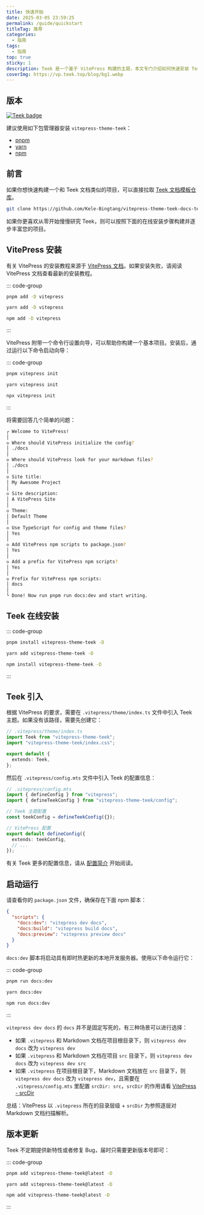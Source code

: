 ```yaml
---
title: 快速开始
date: 2025-03-05 23:59:25
permalink: /guide/quickstart
titleTag: 推荐
categories:
  - 指南
tags:
  - 指南
top: true
sticky: 1
description: Teek 是一个基于 VitePress 构建的主题，本文专门介绍如何快速安装 Teek。
coverImg: https://vp.teek.top/blog/bg1.webp
---
```


## 版本

[![Teek badge](https://img.shields.io/npm/v/vitepress-theme-teek.svg?style=flat-square)](https://www.npmjs.org/package/vitepress-theme-teek)

建议使用如下包管理器安装 `vitepress-theme-teek`：

- [pnpm](https://pnpm.io/)<Badge type="tip" text="推荐" />
- [yarn](https://classic.yarnpkg.com/lang/en/)
- [npm](https://www.npmjs.com/)

## 前言

如果你想快速构建一个和 Teek 文档类似的项目，可以直接拉取 [Teek 文档模板仓库](https://github.com/Kele-Bingtang/vitepress-theme-teek-docs-template)。

```sh
git clone https://github.com/Kele-Bingtang/vitepress-theme-teek-docs-template.git
```

如果你更喜欢从零开始慢慢研究 Teek，则可以按照下面的在线安装步骤构建并逐步丰富您的项目。

## VitePress 安装

有关 VitePress 的安装教程来源于 [VitePress 文档](https://vitepress.dev/zh/guide/getting-started)。如果安装失败，请阅读 VitePress 文档查看最新的安装教程。

::: code-group

```sh [pnpm]
pnpm add -D vitepress
```

```sh [yarn]
yarn add -D vitepress
```

```sh [npm]
npm add -D vitepress
```

:::

VitePress 附带一个命令行设置向导，可以帮助你构建一个基本项目。安装后，通过运行以下命令启动向导：

::: code-group

```sh [pnpm]
pnpm vitepress init
```

```sh [yarn]
yarn vitepress init
```

```sh [npm]
npx vitepress init
```

:::

将需要回答几个简单的问题：

```sh
┌ Welcome to VitePress!
│
◇ Where should VitePress initialize the config?
│ ./docs
│
◇ Where should VitePress look for your markdown files?
│ ./docs
│
◇ Site title:
│ My Awesome Project
│
◇ Site description:
│ A VitePress Site
│
◇ Theme:
│ Default Theme
│
◇ Use TypeScript for config and theme files?
│ Yes
│
◇ Add VitePress npm scripts to package.json?
│ Yes
│
◇ Add a prefix for VitePress npm scripts?
│ Yes
│
◇ Prefix for VitePress npm scripts:
│ docs
│
└ Done! Now run pnpm run docs:dev and start writing.
```

## Teek 在线安装

::: code-group

```sh [pnpm]
pnpm install vitepress-theme-teek -D
```

```sh [yarn]
yarn add vitepress-theme-teek -D
```

```sh [npm]
npm install vitepress-theme-teek -D
```

:::

## Teek 引入

根据 VitePress 的要求，需要在 `.vitepress/theme/index.ts` 文件中引入 Teek 主题。如果没有该路径，需要先创建它：

```ts
// .vitepress/theme/index.ts
import Teek from "vitepress-theme-teek";
import "vitepress-theme-teek/index.css";

export default {
  extends: Teek,
};
```

然后在 `.vitepress/config.mts` 文件中引入 Teek 的配置信息：

```ts
// .vitepress/config.mts
import { defineConfig } from "vitepress";
import { defineTeekConfig } from "vitepress-theme-teek/config";

// Teek 主题配置
const teekConfig = defineTeekConfig({});

// VitePress 配置
export default defineConfig({
  extends: teekConfig,
  // ...
});
```

有关 Teek 更多的配置信息，请从 [配置简介](/reference/config) 开始阅读。

## 启动运行

请查看你的 `package.json` 文件，确保存在下面 npm 脚本：

```json
{
  "scripts": {
    "docs:dev": "vitepress dev docs",
    "docs:build": "vitepress build docs",
    "docs:preview": "vitepress preview docs"
  }
}
```

`docs:dev` 脚本将启动具有即时热更新的本地开发服务器。使用以下命令运行它：

::: code-group

```sh [pnpm]
pnpm run docs:dev
```

```sh [yarn]
yarn docs:dev
```

```sh [npm]
npm run docs:dev
```

:::

`vitepress dev docs` 的 `docs` 并不是固定写死的，有三种场景可以进行选择：

- 如果 `.vitepress` 和 Markdown 文档在项目根目录下，则 `vitepress dev docs` 改为 `vitepress dev`
- 如果 `.vitepress` 和 Markdown 文档在项目 `src` 目录下，则 `vitepress dev docs` 改为 `vitepress dev src`
- 如果 `.vitepress` 在项目根目录下，Markdown 文档放在 `src` 目录下，则 `vitepress dev docs` 改为 `vitepress dev`，且需要在 `.vitepress/config.mts` 里配置 `srcDir: src`，`srcDir` 的作用请看 [VitePress - srcDir](https://vitepress.dev/zh/reference/site-config#srcdir)

总结：VitePress 以 `.vitepress` 所在的目录层级 + `srcDir` 为参照逐层对 Markdown 文档扫描解析。

## 版本更新

Teek 不定期提供新特性或者修复 Bug，届时只需要更新版本号即可：

::: code-group

```sh [pnpm]
pnpm add vitepress-theme-teek@latest -D
```

```sh [yarn]
yarn add vitepress-theme-teek@latest -D
```

```sh [npm]
npm add vitepress-theme-teek@latest -D
```

:::
